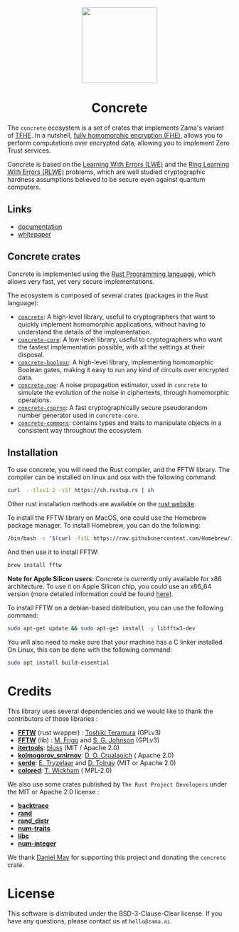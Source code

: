 <p align="center">
  <img width=170 height=170 src="logo.png">
  <h1 align="center">Concrete</h1>
</p>

The `concrete` ecosystem is a set of crates that implements Zama's variant of
[TFHE](https://eprint.iacr.org/2018/421.pdf). In a nutshell,
[fully homomorphic encryption (FHE)](https://en.wikipedia.org/wiki/Homomorphic_encryption), allows
you to perform computations over encrypted data, allowing you to implement Zero Trust services.

Concrete is based on the
[Learning With Errors (LWE)](https://cims.nyu.edu/~regev/papers/lwesurvey.pdf) and the
[Ring Learning With Errors (RLWE)](https://eprint.iacr.org/2012/230.pdf) problems, which are well
studied cryptographic hardness assumptions believed to be secure even against quantum computers.

## Links

- [documentation](https://docs.zama.ai/concrete/lib)
- [whitepaper](http://whitepaper.zama.ai)

## Concrete crates

Concrete is implemented using the [Rust Programming language](https://www.rust-lang.org/), which
allows very fast, yet very secure implementations.

The ecosystem is composed of several crates (packages in the Rust language):

+ [`concrete`](concrete): A high-level library, useful to cryptographers that want to quickly
  implement homomorphic applications, without having to understand the details of the
  implementation.
+ [`concrete-core`](concrete-core): A low-level library, useful to cryptographers who want the
  fastest implementation possible, with all the settings at their disposal.
+ [`concrete-boolean`](concrete-boolean): A high-level library, implementing homomorphic Boolean 
  gates, making it easy to run any kind of circuits over encrypted data.
+ [`concrete-npe`](concrete-npe): A noise propagation estimator, used in `concrete` to simulate the
  evolution of the noise in ciphertexts, through homomorphic operations.
+ [`concrete-csprng`](concrete-csprng): A fast cryptographically secure pseudorandom number
  generator used in `concrete-core`.
+ [`concrete-commons`](concrete-commons): contains types and traits to manipulate objects in a 
  consistent way throughout the ecosystem.

## Installation

To use concrete, you will need the Rust compiler, and the FFTW library. The compiler can be
installed on linux and osx with the following command:

```bash
curl  --tlsv1.2 -sSf https://sh.rustup.rs | sh
```

Other rust installation methods are available on the
[rust website](https://forge.rust-lang.org/infra/other-installation-methods.html).

To install the FFTW library on MacOS, one could use the Homebrew package manager. To install
Homebrew, you can do the following:

```bash
/bin/bash -c "$(curl -fsSL https://raw.githubusercontent.com/Homebrew/install/master/install.sh)"
```

And then use it to install FFTW:

```bash
brew install fftw
```

**Note for Apple Silicon users**: Concrete is currently only available for x86 architecture.
To use it on Apple Silicon chip, you could use an x86_64 version (more detailed information
could be found [here](https://github.com/zama-ai/concrete/issues/65#issuecomment-902005481)).

To install FFTW on a debian-based distribution, you can use the following command:

```bash
sudo apt-get update && sudo apt-get install -y libfftw3-dev
```

You will also need to make sure that your machine has a C linker installed. On Linux, this 
can be done with the following command:

```bash
sudo apt install build-essential
```

# Credits

This library uses several dependencies and we would like to thank the contributors of those
libraries :

- [**FFTW**](https://crates.io/crates/fftw) (rust
  wrapper) : [Toshiki Teramura](https://github.com/termoshtt) (GPLv3)
- [**FFTW**](http://www.fftw.org) (lib) : [M. Frigo](http://www.fftw.org/~athena/)
  and [S. G. Johnson](http://math.mit.edu/~stevenj/) (GPLv3)
- [**itertools**](https://crates.io/crates/itertools): [bluss](https://github.com/bluss) (MIT /
  Apache 2.0)
- [**kolmogorov_smirnov**](https://crates.io/crates/kolmogorov_smirnov): [D. O. Crualaoich](https://github.com/daithiocrualaoich) (
  Apache 2.0)
- [**serde**](https://crates.io/crates/serde): [E. Tryzelaar](https://github.com/erickt)
  and [D. Tolnay](https://github.com/dtolnay) (MIT or Apache 2.0)
- [**colored**](https://crates.io/crates/colored): [T. Wickham](https://github.com/mackwic) (
  MPL-2.0)

We also use some crates published by `The Rust Project Developers` under the MIT or Apache 2.0
license :

- [**backtrace**](https://crates.io/crates/backtrace)
- [**rand**](https://crates.io/crates/rand)
- [**rand_distr**](https://crates.io/crates/rand_distr)
- [**num-traits**](https://crates.io/crates/num-traits)
- [**libc**](https://crates.io/crates/libc)
- [**num-integer**](https://crates.io/crates/num-integer)

We thank [Daniel May](https://gitlab.com/danieljrmay) for supporting this project and donating the
`concrete` crate.

# License

This software is distributed under the BSD-3-Clause-Clear license. If you have any questions, 
please contact us at `hello@zama.ai`. 
